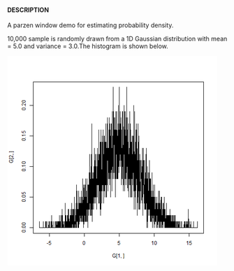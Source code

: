 #### DESCRIPTION
A parzen window demo for estimating probability density.

10,000 sample is randomly drawn from a 1D Gaussian distribution with mean = 5.0 and variance = 3.0.The histogram is shown below.

![hist](https://github.com/Oneplus/anothermlkid/blob/master/parzen/parzen_1d_demo_1.png)
